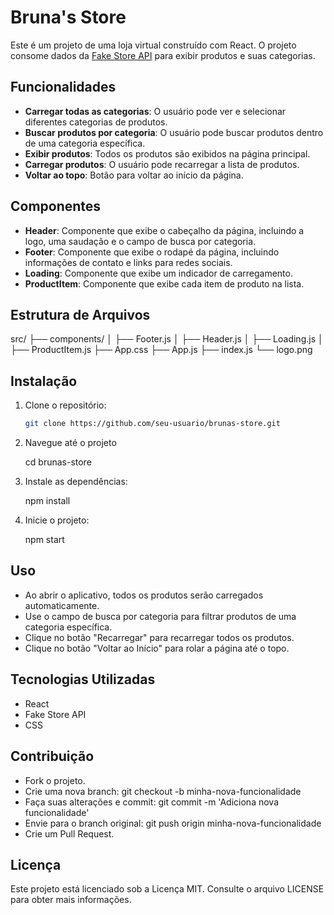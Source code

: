 # Bruna's Store

Este é um projeto de uma loja virtual construído com React. O projeto consome dados da [Fake Store API](https://fakestoreapi.com/) para exibir produtos e suas categorias.

## Funcionalidades

- **Carregar todas as categorias**: O usuário pode ver e selecionar diferentes categorias de produtos.
- **Buscar produtos por categoria**: O usuário pode buscar produtos dentro de uma categoria específica.
- **Exibir produtos**: Todos os produtos são exibidos na página principal.
- **Carregar produtos**: O usuário pode recarregar a lista de produtos.
- **Voltar ao topo**: Botão para voltar ao início da página.

## Componentes

- **Header**: Componente que exibe o cabeçalho da página, incluindo a logo, uma saudação e o campo de busca por categoria.
- **Footer**: Componente que exibe o rodapé da página, incluindo informações de contato e links para redes sociais.
- **Loading**: Componente que exibe um indicador de carregamento.
- **ProductItem**: Componente que exibe cada item de produto na lista.

## Estrutura de Arquivos

src/
├── components/
│ ├── Footer.js
│ ├── Header.js
│ ├── Loading.js
│ ├── ProductItem.js
├── App.css
├── App.js
├── index.js
└── logo.png


## Instalação

1. Clone o repositório:

   ```sh
   git clone https://github.com/seu-usuario/brunas-store.git

2. Navegue até o projeto

    cd brunas-store

3. Instale as dependências:

    npm install

4. Inicie o projeto:

    npm start

## Uso

- Ao abrir o aplicativo, todos os produtos serão carregados automaticamente.
- Use o campo de busca por categoria para filtrar produtos de uma categoria específica.
- Clique no botão "Recarregar" para recarregar todos os produtos.
- Clique no botão "Voltar ao Início" para rolar a página até o topo.

## Tecnologias Utilizadas

- React
- Fake Store API
- CSS

## Contribuição
- Fork o projeto.
- Crie uma nova branch: git checkout -b minha-nova-funcionalidade
- Faça suas alterações e commit: git commit -m 'Adiciona nova funcionalidade'
- Envie para o branch original: git push origin minha-nova-funcionalidade
- Crie um Pull Request.

## Licença

Este projeto está licenciado sob a Licença MIT. Consulte o arquivo LICENSE para obter mais informações.

